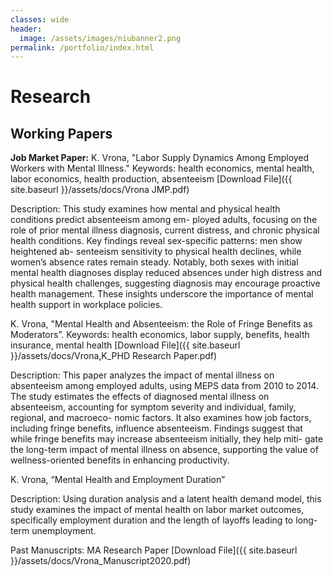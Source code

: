 ```yaml
---
classes: wide
header:
  image: /assets/images/niubanner2.png
permalink: /portfolio/index.html
---
```




# Research

  
<h2 id="working-papers">Working Papers</h2> 

  
**Job Market Paper:** K. Vrona, "Labor Supply Dynamics Among Employed Workers with Mental Illness." Keywords: health economics, mental health, labor economics, health production, absenteeism
[Download File]({{ site.baseurl }}/assets/docs/Vrona JMP.pdf)

Description: This study examines how mental and physical health conditions predict absenteeism among em- ployed adults, focusing on the role of prior mental illness diagnosis, current distress, and chronic physical health conditions. Key findings reveal sex-specific patterns: men show heightened ab- senteeism sensitivity to physical health declines, while women’s absence rates remain steady. Notably, both sexes with initial mental health diagnoses display reduced absences under high distress and physical health challenges, suggesting diagnosis may encourage proactive health management. These insights underscore the importance of mental health support in workplace policies.


K. Vrona, "Mental Health and Absenteeism: the Role of Fringe Benefits as Moderators”. Keywords: health economics, labor supply, benefits, health insurance, mental health 
[Download File]({{ site.baseurl }}/assets/docs/Vrona,K_PHD Research Paper.pdf)


Description: This paper analyzes the impact of mental illness on absenteeism among employed adults, using MEPS data from 2010 to 2014. The study estimates the effects of diagnosed mental illness on absenteeism, accounting for symptom severity and individual, family, regional, and macroeco- nomic factors. It also examines how job factors, including fringe benefits, influence absenteeism. Findings suggest that while fringe benefits may increase absenteeism initially, they help miti- gate the long-term impact of mental illness on absence, supporting the value of wellness-oriented benefits in enhancing productivity.

K. Vrona, “Mental Health and Employment Duration”

Description: Using duration analysis and a latent health demand model, this study examines the impact of mental health on labor market outcomes, specifically employment duration and the length of layoffs leading to long-term unemployment.


Past Manuscripts: 
MA Research Paper
[Download File]({{ site.baseurl }}/assets/docs/Vrona_Manuscript2020.pdf)
